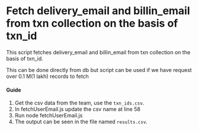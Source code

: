 # Fetch delivery_email and billin_email from txn collection on the basis of txn_id

This script fetches delivery_email and billin_email from txn collection on the basis of txn_id.

This can be done directly from db but script can be used if we have request over 0.1 M(1 lakh) records to fetch

#### Guide

1. Get the csv data from the team, use the `txn_ids.csv`.
2. In fetchUserEmail.js update the csv name at line 58
3. Run node fetchUserEmail.js
4. The output can be seen in the file named `results.csv`.
